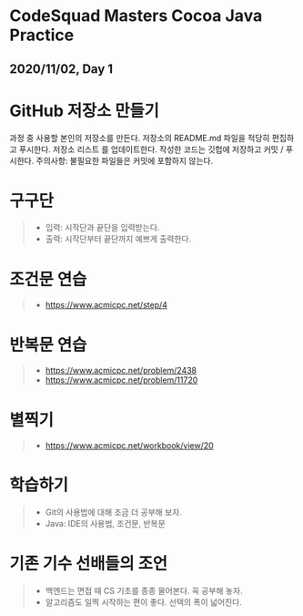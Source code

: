 CodeSquad Masters Cocoa Java Practice
=====================================

2020/11/02, Day 1
-----------------


# GitHub 저장소 만들기
과정 중 사용할 본인의 저장소를 만든다.
저장소의 README.md 파일을 적당히 편집하고 푸시한다.
저장소 리스트 를 업데이트한다.
작성한 코드는 깃헙에 저장하고 커밋 / 푸시한다.
주의사항: 불필요한 파일들은 커밋에 포함하지 않는다.

# 구구단
> - 입력: 시작단과 끝단을 입력받는다.
> - 출력: 시작단부터 끝단까지 예쁘게 출력한다.

# 조건문 연습
> - https://www.acmicpc.net/step/4

# 반복문 연습
> - https://www.acmicpc.net/problem/2438
> - https://www.acmicpc.net/problem/11720

# 별찍기
> - https://www.acmicpc.net/workbook/view/20

# 학습하기
> - Git의 사용법에 대해 조금 더 공부해 보자.
> - Java: IDE의 사용법, 조건문, 반복문

# 기존 기수 선배들의 조언
> - 백엔드는 면접 때 CS 기초를 종종 물어본다. 꼭 공부해 놓자.
> - 알고리즘도 일찍 시작하는 편이 좋다. 선택의 폭이 넓어진다.
